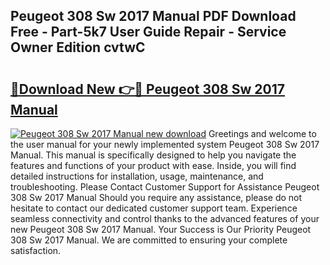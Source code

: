 ## Peugeot 308 Sw 2017 Manual PDF Download Free - Part-5k7 User Guide Repair - Service Owner Edition cvtwC

# <h2><a href="http://bc98960.oget.top/?id=Peugeot+308+Sw+2017+Manual">🔗Download New 👉🔴 Peugeot 308 Sw 2017 Manual</a></h2>

[![Peugeot 308 Sw 2017 Manual new download](https://i.imgur.com/5g1atiW.png)](http://bc98960.oget.top/?id=Peugeot+308+Sw+2017+Manual)
Greetings and welcome to the user manual for your newly implemented system Peugeot 308 Sw 2017 Manual. This manual is specifically designed to help you navigate the features and functions of your product with ease. Inside, you will find detailed instructions for installation, usage, maintenance, and troubleshooting. Please Contact Customer Support for Assistance Peugeot 308 Sw 2017 Manual Should you require any assistance, please do not hesitate to contact our dedicated customer support team. Experience seamless connectivity and control thanks to the advanced features of your new Peugeot 308 Sw 2017 Manual. Your Success is Our Priority Peugeot 308 Sw 2017 Manual. We are committed to ensuring your complete satisfaction.
